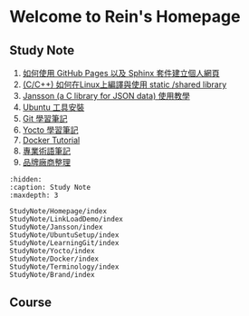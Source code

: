 # Welcome to Rein's Homepage

<!-- ## Project
```{toctree}
:hidden:
:caption: Project
:maxdepth: 2

``` -->

## Study Note

1. [如何使用 GitHub Pages 以及 Sphinx 套件建立個人網頁](./StudyNote/Homepage/index.md)
2. [(C/C++) 如何在Linux上編譯與使用 static /shared library](./StudyNote/LinkLoadDemo/index.md)
3. [Jansson (a C library for JSON data) 使用教學](./StudyNote/Jansson/index.md)
4. [Ubuntu 工具安裝](./StudyNote/UbuntuSetup/index.md)
5. [Git 學習筆記](./StudyNote/LearningGit/index.md)
6. [Yocto 學習筆記](./StudyNote/Yocto/index.md)
7. [Docker Tutorial](./StudyNote/Docker/index.md)
8. [專業術語筆記](./StudyNote/Terminology/index.md)
9. [品牌廠商整理](./StudyNote/Brand/index.md)

```{toctree}
:hidden:
:caption: Study Note
:maxdepth: 3

StudyNote/Homepage/index
StudyNote/LinkLoadDemo/index
StudyNote/Jansson/index
StudyNote/UbuntuSetup/index
StudyNote/LearningGit/index
StudyNote/Yocto/index
StudyNote/Docker/index
StudyNote/Terminology/index
StudyNote/Brand/index
```

## Course

<!-- 1. [Linux 核心設計/實作(Linux Kernel Internals)](./Course/LinuxKernelInternals/index.md)
2. [交通大學2024春季作業系統統整與實作 (Operating System Capstone, Spring 2024)](./Course/OperatingSystemCapstone/index.md)

```{toctree}
:hidden:
:caption: Course
:maxdepth: 3

Course/LinuxKernelInternals/index
Course/OperatingSystemCapstone/index
``` -->
